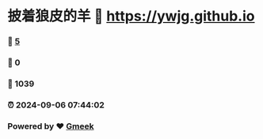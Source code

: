 # 披着狼皮的羊 :link: https://ywjg.github.io 
### :page_facing_up: [5](https://ywjg.github.io/tag.html) 
### :speech_balloon: 0 
### :hibiscus: 1039 
### :alarm_clock: 2024-09-06 07:44:02 
### Powered by :heart: [Gmeek](https://github.com/Meekdai/Gmeek)
